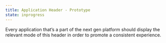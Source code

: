 ```yaml
---
title: Application Header - Prototype
state: inprogress
---
```


Every application that’s a part of the next gen platform should display the relevant mode of this header in order to promote a consistent experience.
